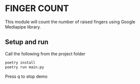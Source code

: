 # FINGER COUNT

This module will count the number of raised fingers using Google Mediapipe library.

## Setup and run

Call the following from the project folder

```sh
poetry install
poetry run main.py
```

Press q to stop demo

